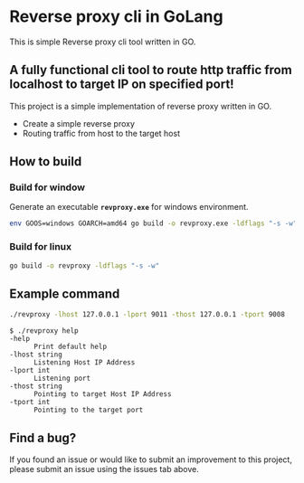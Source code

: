 
# Reverse proxy cli in GoLang

  This is simple Reverse proxy cli tool written in GO.

## A fully functional cli tool to route http traffic from localhost to target IP on specified port!  

This project is a simple implementation of reverse proxy written in GO.  

* Create a simple reverse proxy  
* Routing traffic from host to the target host

## How to build   

### Build for window

Generate an executable **`revproxy.exe`** for windows environment.   

```bash
env GOOS=windows GOARCH=amd64 go build -o revproxy.exe -ldflags "-s -w"
```

### Build for linux

```bash
go build -o revproxy -ldflags "-s -w"
```

## Example command

```bash
./revproxy -lhost 127.0.0.1 -lport 9011 -thost 127.0.0.1 -tport 9008
```

```
$ ./revproxy help
-help  
      Print default help  
-lhost string  
      Listening Host IP Address  
-lport int  
      Listening port  
-thost string  
      Pointing to target Host IP Address  
-tport int  
      Pointing to the target port  
```


## Find a bug?

If you found an issue or would like to submit an improvement to this project, please submit an issue using the issues tab above.

